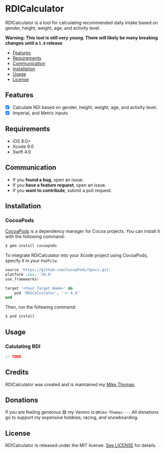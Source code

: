 # RDICalculator

RDICalculator is a tool for calculating recommended daily intake based on gender, height, weight, age, and activity level.

**Warning: This tool is still very young. There will likely be many breaking changes until a `1.0` release**

- [Features](#features)
- [Requirements](#requirements)
- [Communication](#communication)
- [Installation](#installation)
- [Usage](#usage)
- [License](#license)

## Features

- [x] Calculate RDI based on gender, height, weight, age, and activity level.
- [x] Imperial, and Metric inputs

## Requirements

- iOS 8.0+
- Xcode 9.0
- Swift 4.0

## Communication

- If you **found a bug**, open an issue.
- If you **have a feature request**, open an issue.
- If you **want to contribute**, submit a pull request.

## Installation

### CocoaPods

[CocoaPods](http://cocoapods.org) is a dependency manager for Cocoa projects. You can install it with the following command:

```bash
$ gem install cocoapods
```

To integrate RDICalculator into your Xcode project using CocoaPods, specify it in your `Podfile`:

```ruby
source 'https://github.com/CocoaPods/Specs.git'
platform :ios, '10.0'
use_frameworks!

target '<Your Target Name>' do
    pod 'RDICalculator', '~> 4.4'
end
```

Then, run the following command:

```bash
$ pod install
```

## Usage

### Calulating RDI

```swift
// TODO:
```

## Credits

RDICalculator was created and is maintained my [Mike Thomas](https://twitter.com/soxfanmiket).

## Donations

If you are feeling generous 😅 my Venmo is `@Mike-Thomas---`. All donations go to support my expensive hobbies; racing, and snowboarding.

## License

RDICalculator is released under the MIT license. [See LICENSE](https://github.com/MikeThomas1/RDICalculator/blob/master/LICENSE) for details.

